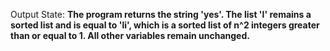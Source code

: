 Output State: **The program returns the string 'yes'. The list 'l' remains a sorted list and is equal to 'li', which is a sorted list of n^2 integers greater than or equal to 1. All other variables remain unchanged.**